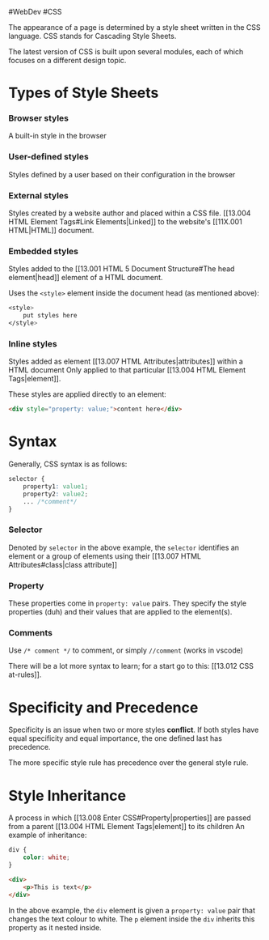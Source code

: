 #WebDev #CSS 

The appearance of a page is determined by a style sheet written in the CSS language.
CSS stands for Cascading Style Sheets.

The latest version of CSS is built upon several modules, each of which focuses on a different design topic.

# Types of Style Sheets

### Browser styles
A built-in style in the browser

### User-defined styles
Styles defined by a user based on their configuration in the browser

### External styles
Styles created by a website author and placed within a CSS file.
[[13.004 HTML Element Tags#Link Elements|Linked]] to the website's [[11X.001 HTML|HTML]] document.

### Embedded styles
Styles added to the [[13.001 HTML 5 Document Structure#The head element|head]] element of a HTML document.

Uses the `<style>` element inside the document head (as mentioned above):
```css
<style>
	put styles here
</style>
```

### Inline styles
Styles added as element [[13.007 HTML Attributes|attributes]] within a HTML document
Only applied to that particular [[13.004 HTML Element Tags|element]].

These styles are applied directly to an element:
```html
<div style="property: value;">content here</div>
```

# Syntax
Generally, CSS syntax is as follows:

```css
selector {
	property1: value1;
	property2: value2;
	... /*comment*/
}
```
### Selector
Denoted by `selector` in the above example, the `selector` identifies an element or a group of elements using their [[13.007 HTML Attributes#class|class attribute]]

### Property
These properties come in `property: value` pairs.
They specify the style properties (duh) and their values that are applied to the element(s).

### Comments
Use `/* comment */` to comment, or simply `//comment` (works in vscode)

There will be a lot more syntax to learn; for a start go to this: [[13.012 CSS at-rules]].
# Specificity and Precedence
Specificity is an issue when two or more styles **conflict**.
If both styles have equal specificity and equal importance, the one defined last has precedence.

The more specific style rule has precedence over the general style rule.

# Style Inheritance
A process in which [[13.008 Enter CSS#Property|properties]] are passed from a parent [[13.004 HTML Element Tags|element]] to its children
An example of inheritance:

```css
div {
	color: white;
}
```
```html
<div>
	<p>This is text</p>
</div>
```
In the above example, the `div` element is given a `property: value` pair that changes the text colour to white.
The `p` element inside the `div` inherits this property as it nested inside.

